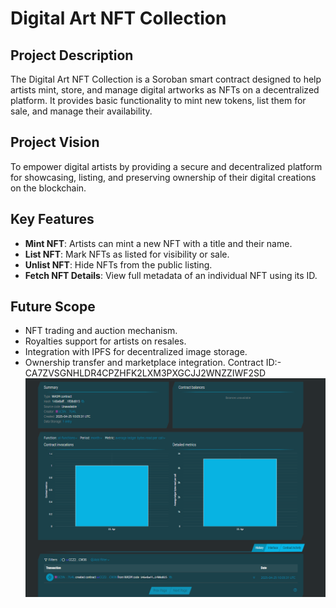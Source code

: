# Digital Art NFT Collection

## Project Description
The Digital Art NFT Collection is a Soroban smart contract designed to help artists mint, store, and manage digital artworks as NFTs on a decentralized platform. It provides basic functionality to mint new tokens, list them for sale, and manage their availability.

## Project Vision
To empower digital artists by providing a secure and decentralized platform for showcasing, listing, and preserving ownership of their digital creations on the blockchain.

## Key Features
- **Mint NFT**: Artists can mint a new NFT with a title and their name.
- **List NFT**: Mark NFTs as listed for visibility or sale.
- **Unlist NFT**: Hide NFTs from the public listing.
- **Fetch NFT Details**: View full metadata of an individual NFT using its ID.

## Future Scope
- NFT trading and auction mechanism.
- Royalties support for artists on resales.
- Integration with IPFS for decentralized image storage.
- Ownership transfer and marketplace integration.
Contract ID:- CA7ZVSGNHLDR4CPZHFK2LXM3PXGCJJ2WNZZIWF2SD
![alt text](image.png)
